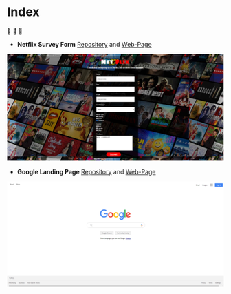 # Index

:muscle: :muscle: :muscle:   

- **Netflix Survey Form** 
[Repository](https://github.com/nigranac/Netflix-Home-Page) and [Web-Page](https://nigranac.github.io/Netflix-Home-Page/)
<img src="./images/netflix.png" width="600">


- **Google Landing Page**
[Repository](https://github.com/nigranac/Google-Landing-Page) and [Web-Page](https://nigranac.github.io/Google-Landing-Page/)
<img src="./images/google.png" width="600">
